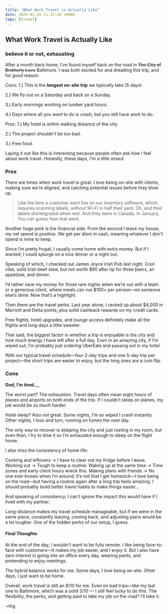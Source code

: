 ```yaml
---
title: "What Work Travel is Actually Like"
date: 2025-02-25 21:22:28 +0000
tags: [travel]
---
```

## What Work Travel is Actually Like
### believe it or not, exhausting
After a month back home, I’ve found myself back on the road in ~~The City of Brotherly Love~~ Baltimore. I was both excited for and dreading this trip, and for good reason.

Cons:
1.) This is the **longest on-site trip** we typically take (5 days).


2.) We fly out on a Saturday and back on a Sunday.


3.) Early mornings working on lumber yard hours.


4.) Days where all you want to do is crash, but you still have work to do.

Pros:
1.) My hotel is within walking distance of the city.


2.) The project shouldn't be too bad.


3.) Free food.

Laying it out like this is interesting because people often ask how I feel about work travel. Honestly, these days, _I’m a little mixed._

### Pros
There are times when work travel is great. I love being on-site with clients, making sure we’re aligned, and catching potential issues before they blow up.

> Like the time a customer went live on our inventory software, which requires scanning labels, without Wi-Fi in half their yard. 
> Oh, and their labels disintegrated when wet. And they were in Canada. In January. You can guess how that went.

Another huge perk is the financial side. From the second I leave my house, my net spend is positive. We get per diem in cash, meaning whatever I don’t spend is mine to keep. 

Since I’m pretty frugal, I usually come home with extra money. But if I wanted, I could splurge on a nice dinner or a night out.

Speaking of which, I checked out James Joyce Irish Pub last night. Cool vibe, solid Irish beef stew, but not worth $90 after tip for three beers, an appetizer, and dinner. 

I’d rather save my money for those rare nights when we’re out with a team or a generous client, where meals can run $100+ per person—on someone else’s dime. Now that’s a highlight.

Then there are the travel perks. Last year alone, I racked up about $4,000 in Marriott and Delta points, plus solid cashback rewards on my credit cards. 

Free flights, hotel upgrades, and lounge access definitely make all the flights and long days a little sweeter.

That said, the biggest factor in whether a trip is enjoyable is the city and how much energy I have left after a full day. Even in an amazing city, if I’m wiped out, I’m probably just ordering UberEats and passing out in my hotel. 

With our typical travel schedule—four 2-day trips and one 5-day trip per project—the short trips are easier to enjoy, but the long ones are a coin flip.

### Cons
**God, I’m tired.**__

The worst part? The exhaustion. Travel days often mean eight hours of planes and airports on both ends of the trip. If I couldn’t sleep on planes, my job would be so much harder.

Hotel sleep? Also not great. Some nights, I’m so wiped I crash instantly. Other nights, I toss and turn, running on fumes the next day. 

The only way to recover is skipping the city and just resting in my room, but even then, I try to time it so I’m exhausted enough to sleep on the flight home.

I also miss the consistency of home life:

Cooking and leftovers → I have to clear out my fridge before I leave.
Working out → Tough to keep a routine.
Waking up at the same time → Time zones and early client hours wreck this.
Making plans with friends → No one ever knows when I’m around.
It’s not that I get homesick—I love being on the road—but having a routine again after a long trip feels amazing. I should probably build better travel habits to make things easier...

And speaking of consistency, I can’t ignore the impact this would have if I lived with my partner.

Long-distance makes my travel schedule manageable, but if we were in the same place, constantly leaving, coming back, and adjusting plans would be a lot tougher. One of the hidden perks of our setup, I guess.

#### Final Thoughts
At the end of the day, I wouldn’t want to be fully remote. I like being face-to-face with customers—it makes my job easier, and I enjoy it. But I also have zero interest in going into an office every day, wearing pants, and pretending to enjoy meetings.

The hybrid balance works for me. Some days, I love being on-site. Other days, I just want to be home.

Overall, work travel is still an 8/10 for me. Even on bad trips—like my last one to Baltimore, which was a solid 3/10 — I still feel lucky to do this. The flexibility, the perks, and getting paid to take my job on the road? I’ll take it.

-nhg
